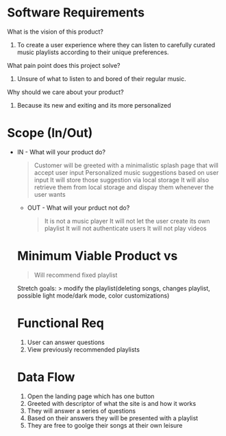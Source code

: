 # Software Requirements

What is the vision of this product?

  1. To create a user experience where they can listen to carefully curated music playlists according to their unique preferences.  

What pain point does this project solve?

  1. Unsure of what to listen to and bored of their regular music.

Why should we care about your product?

  1. Because its new and exiting and its more personalized

  # Scope (In/Out)

* IN - What will your product do?

    > Customer will be greeted with a minimalistic splash page that will accept user input
    > Personalized music suggestions based on user input
    > It will store those suggestion via local storage
    > It will also retrieve them from local storage and dispay them whenever the user wants

  * OUT - What will your prduct not do?

    > It is not a music player
    > It will not let the user create its own playlist
    > It will not authenticate users
    > It will not play videos

  # Minimum Viable Product vs

  > Will recommend fixed playlist
  
    Stretch goals:
      > modify the playlist(deleting songs, changes playlist, possible light mode/dark mode, color customizations)

  # Functional Req

    1. User can answer questions
    2. View previously recommended playlists

  # Data Flow

    1. Open the landing page which has one button
    2. Greeted with descriptor of what the site is and how it works
    3. They will answer a series of questions 
    4. Based on their answers they will be presented with a playlist
    5. They are free to goolge their songs at their own leisure
